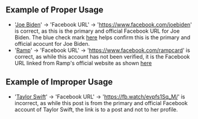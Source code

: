 ## Example of Proper Usage
* '[Joe Biden](https://golden.com/wiki/Joe_Biden-VZ8RN)' -> 'Facebook URL' -> 'https://www.facebook.com/joebiden' is correct, as this is the primary and official Facebook URL for Joe Biden. The blue check mark [here](https://jmp.sh/DUwiTuo+/Screen+Shot+2022-07-26+at+10.47.06+AM.png) helps confirm this is the primary and official acocunt for Joe Biden.
* '[Ramp](https://golden.com/wiki/Ramp_(financial_technology_company)-5KXNAXP)' -> 'Facebook URL' -> 'https://www.facebook.com/rampcard' is correct, as while this account has not been verified, it is the Facebook URL linked from Ramp's official website as shown [here](https://jmp.sh/RDaDqtc+/Screen+Shot+2022-07-26+at+10.57.25+AM.png)


## Example of Improper Usage
* '[Taylor Swift](https://golden.com/wiki/Taylor_Swift-VKZ3DY5)' -> 'Facebook URL' -> 'https://fb.watch/evpfs1Sq_M/' is incorrect, as while this post is from the primary and official Facebook account of Taylor Swift, the link is to a post and not to her profile.